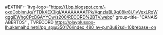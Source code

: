 
#EXTINF:- 1tvg-logo="https://1.bp.blogspot.com/-oxdCoblnnJg/YTDkXEX3igI/AAAAAAAAFPk/XqnzIaBL9q08kr8U1vVqxLRqWqggiEWhgCPcBGAYYCw/s200/RECORD%2BTV.webp"  group-title="CANAIS ABERTOS" , TVRECORD https://playplusspo-lh.akamaihd.net/i/pp_sp@350176/index_480_av-p.m3u8?sd=10&rebase=on
